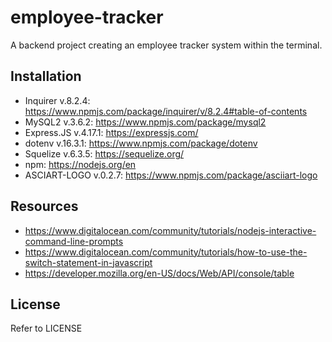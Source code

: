 # employee-tracker

A backend project creating an employee tracker system within the terminal.

## Installation

- Inquirer v.8.2.4: https://www.npmjs.com/package/inquirer/v/8.2.4#table-of-contents
- MySQL2 v.3.6.2: https://www.npmjs.com/package/mysql2
- Express.JS v.4.17.1: https://expressjs.com/
- dotenv v.16.3.1: https://www.npmjs.com/package/dotenv
- Squelize v.6.3.5: https://sequelize.org/
- npm: https://nodejs.org/en
- ASCIART-LOGO v.0.2.7: https://www.npmjs.com/package/asciiart-logo

## Resources

- https://www.digitalocean.com/community/tutorials/nodejs-interactive-command-line-prompts
- https://www.digitalocean.com/community/tutorials/how-to-use-the-switch-statement-in-javascript
- https://developer.mozilla.org/en-US/docs/Web/API/console/table

## License

Refer to LICENSE
